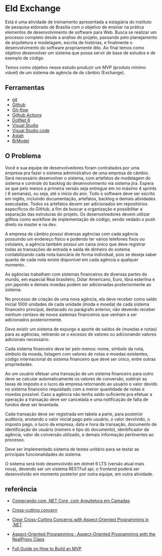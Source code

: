 # Eld Exchange 

Está é uma atividade de treinamento apresentada a estagiária do instituto de pesquisa eldorado de Brasília com o objetivo de ensinar na prática elementos de desenvolvimento de software para Web. Busca se realizar um processo completo desde a análise do projeto, passando pelo planejamento de arquitetura e modelagem, escrita de histórias, e finalmente o desenvolvimento do software propriamente dito. Ao final temos como objetivo desenvolver um sistema que possa servir de base de estudos e de exemplo de código. 

Temos como objetivo nesse estudo produzir um MVP (produto mínimo viável) de um sistema de agência de de câmbio (Exchange). 

## Ferramentas

* [git](https://git-scm.com/)
* [Github](https://github.com/)
* [Git-flow](https://www.atlassian.com/git/tutorials/comparing-workflows/gitflow-workflow)
* [Github Actions](https://docs.github.com/en/actions)
* [DotNet 6](https://dotnet.microsoft.com)
* [Visual Studio](https://visualstudio.microsoft.com)
* [Visual Studio code](https://code.visualstudio.com/)
* [Astah](https://astah.net/)
* [BrModel](https://www.brmodeloweb.com/lang/pt-br/index.html)

## O Problema 

Você e sua equipe de desenvolvedores foram contratados por uma empresa pra fazer o sistema administrativo de uma empresa de câmbio. Será necessário desenvolver o sistema, com artefatos de modelagem do sistema e controle do backlog do desenvolvimento via sistema jira. Espera se que pelo menos a primeira versão seja entregue em no máximo 4 sprints ( 8 semanas), ou seja, até o início do ano. Todo o software deve ser escrito em inglês, incluindo documentação, artefatos, backlog e demais atividades executadas. Todos os artefatos devem ser adicionados em repositórios específicos do GitHub, a fim de buscar a organização e possibilitar a separação das estruturas do projeto. Os desenvolvedores devem utilizar gitflow como workflow de implementação de código, sendo vedado o push direto na master e na dev. 

A empresa de câmbio possuí diversas agências com cada agência possuindo um endereço físico e podendo ter vários telefones fixos ou celulares, a agência também possuí um caixa único que deve registrar todas as transações de entrada e saída de dinheiro do sistema contabilizando cada nota bancária de forma individual, pois se deseja saber quanto de cada nota existe disponível em cada agência a qualquer momento.

As agências trabalham com sistemas financeiros de diversas partes do mundo, em especial Real brasileiro, Dólar Americano, Euro, libra esterlina e yen japonês e demais moedas podem ser adicionadas posteriormente ao sistema. 

No processo de criação de uma nova agência, ela deve receber como saldo inicial 1000 unidades de cada unidade (moda e moeda) de cada sistema financeiro principal, destacado no parágrafo anterior, não devendo receber nenhum centavo de novos sistemas financeiros que venham a ser adicionados posteriormente. 

Deve existir um sistema de expurgo e aporte de saldos de (moedas e notas) para as agências, retirando se o excesso de valores ou adicionando valores adicionais necessário.

Cada sistema financeiro deve ter pelo menos: nome, símbolo da nota, símbolo da moeda, listagem com valores de notas e moedas existentes, código internacional do sistema financeiro que deve ser único, entre outras propriedades. 

Ao um usuário efetuar uma transação de um sistema financeiro para outro deve se calcular automaticamente os valores de conversão, subtrair as taxas de imposto e o lucro da empresa retornando ao usuário o valor devido no sistema financeiro requisitado com a menor quantidade de notas e moedas possível. Caso a agência não tenha saldo suficiente pra efetuar a operação a transação deve ser cancelada e uma notificação de falta de fundos deve ser levantada. 

Cada transação deve ser registrada em tabela a parte, para posterior auditoria, anotando o valor inicial pago pelo usuário, o valor devolvido, o imposto pago, o lucro da empresa, data e hora da transação, documento de identificação do usuário (número e tipo do documento), identificador da agência, valor de conversão utilizado, e demais informação pertinentes ao processo. 

Deve ser implementado sistema de testes unitário para se testar as principais funcionalidades do sistema. 

O sistema será todo desenvolvido em dotnet 6 LTS (versão atual mais nova), devendo ser um sistema RESTFull api, o frontend poderá ser desenvolvido em momento posterior por outra equipe, em outra atividade. 

## referência

* [Começando com .NET Core, com Arquitetura em Camadas](https://alexalvess.medium.com/criando-uma-api-em-net-core-baseado-na-arquitetura-ddd-2c6a409c686)

* [Cross-cutting concern](https://en.m.wikipedia.org/wiki/Cross-cutting_concern)

* [Clear Cross-Cutting Concerns with Aspect Oriented Programming in .NET](https://visualstudiomagazine.com/articles/2011/05/12/wccsp_aspect-oriented-programming.aspx?m=1)

* [Aspect-Oriented Programming : Aspect-Oriented Programming with the RealProxy Class](https://learn.microsoft.com/en-us/archive/msdn-magazine/2014/february/aspect-oriented-programming-aspect-oriented-programming-with-the-realproxy-class)
* [Full Guide on How to Build an MVP](
https://orangesoft.co/blog/how-to-build-mvp)
